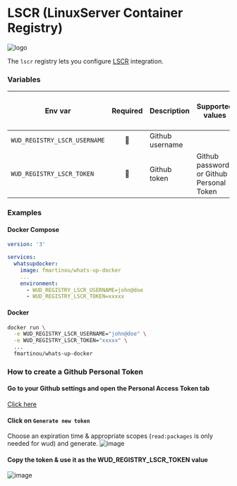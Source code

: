 # LSCR (LinuxServer Container Registry)
![logo](linuxserver.png)

The `lscr` registry lets you configure [LSCR](https://fleet.linuxserver.io/) integration.

### Variables

| Env var                      |   Required    | Description     | Supported values                         | Default value when missing |
|------------------------------|:-------------:|-----------------|------------------------------------------|----------------------------|
| `WUD_REGISTRY_LSCR_USERNAME` | :red_circle:  | Github username |                                          |                            |
| `WUD_REGISTRY_LSCR_TOKEN`    | :red_circle:  | Github token    | Github password or Github Personal Token |                            |

### Examples

<!-- tabs:start -->
#### **Docker Compose**
```yaml
version: '3'

services:
  whatsupdocker:
    image: fmartinou/whats-up-docker
    ...
    environment:
      - WUD_REGISTRY_LSCR_USERNAME=john@doe
      - WUD_REGISTRY_LSCR_TOKEN=xxxxx 
```
#### **Docker**
```bash
docker run \
  -e WUD_REGISTRY_LSCR_USERNAME="john@doe" \
  -e WUD_REGISTRY_LSCR_TOKEN="xxxxx" \
  ...
  fmartinou/whats-up-docker
```
<!-- tabs:end -->

### How to create a Github Personal Token
#### Go to your Github settings and open the Personal Access Token tab
[Click here](https://github.com/settings/tokens)

#### Click on `Generate new token`
Choose an expiration time & appropriate scopes (`read:packages` is only needed for wud) and generate.
![image](lscr_01.png)

#### Copy the token & use it as the WUD_REGISTRY_LSCR_TOKEN value
![image](lscr_02.png)
